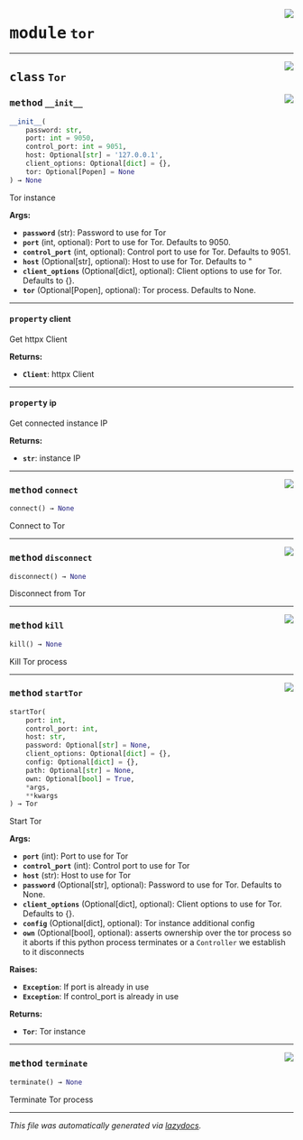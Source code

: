 <!-- markdownlint-disable -->

<a href="https://github.com/khalidelborai/xtor/blob/master/xtor/tor.py#L0"><img align="right" style="float:right;" src="https://img.shields.io/badge/-source-cccccc?style=flat-square"></a>

# <kbd>module</kbd> `tor`






---

<a href="https://github.com/khalidelborai/xtor/blob/master/xtor/tor.py#L12"><img align="right" style="float:right;" src="https://img.shields.io/badge/-source-cccccc?style=flat-square"></a>

## <kbd>class</kbd> `Tor`




<a href="https://github.com/khalidelborai/xtor/blob/master/xtor/tor.py#L13"><img align="right" style="float:right;" src="https://img.shields.io/badge/-source-cccccc?style=flat-square"></a>

### <kbd>method</kbd> `__init__`

```python
__init__(
    password: str,
    port: int = 9050,
    control_port: int = 9051,
    host: Optional[str] = '127.0.0.1',
    client_options: Optional[dict] = {},
    tor: Optional[Popen] = None
) → None
```

Tor instance 



**Args:**
 
 - <b>`password`</b> (str):  Password to use for Tor 
 - <b>`port`</b> (int, optional):  Port to use for Tor. Defaults to 9050. 
 - <b>`control_port`</b> (int, optional):  Control port to use for Tor. Defaults to 9051. 
 - <b>`host`</b> (Optional[str], optional):  Host to use for Tor. Defaults to " 
 - <b>`client_options`</b> (Optional[dict], optional):  Client options to use for Tor. Defaults to {}. 
 - <b>`tor`</b> (Optional[Popen], optional):  Tor process. Defaults to None. 


---

#### <kbd>property</kbd> client

Get httpx Client 



**Returns:**
 
 - <b>`Client`</b>:  httpx Client 

---

#### <kbd>property</kbd> ip

Get connected instance IP 



**Returns:**
 
 - <b>`str`</b>:  instance IP 



---

<a href="https://github.com/khalidelborai/xtor/blob/master/xtor/tor.py#L134"><img align="right" style="float:right;" src="https://img.shields.io/badge/-source-cccccc?style=flat-square"></a>

### <kbd>method</kbd> `connect`

```python
connect() → None
```

Connect to Tor 

---

<a href="https://github.com/khalidelborai/xtor/blob/master/xtor/tor.py#L140"><img align="right" style="float:right;" src="https://img.shields.io/badge/-source-cccccc?style=flat-square"></a>

### <kbd>method</kbd> `disconnect`

```python
disconnect() → None
```

Disconnect from Tor 

---

<a href="https://github.com/khalidelborai/xtor/blob/master/xtor/tor.py#L178"><img align="right" style="float:right;" src="https://img.shields.io/badge/-source-cccccc?style=flat-square"></a>

### <kbd>method</kbd> `kill`

```python
kill() → None
```

Kill Tor process 

---

<a href="https://github.com/khalidelborai/xtor/blob/master/xtor/tor.py#L41"><img align="right" style="float:right;" src="https://img.shields.io/badge/-source-cccccc?style=flat-square"></a>

### <kbd>method</kbd> `startTor`

```python
startTor(
    port: int,
    control_port: int,
    host: str,
    password: Optional[str] = None,
    client_options: Optional[dict] = {},
    config: Optional[dict] = {},
    path: Optional[str] = None,
    own: Optional[bool] = True,
    *args,
    **kwargs
) → Tor
```

Start Tor 



**Args:**
 
 - <b>`port`</b> (int):  Port to use for Tor 
 - <b>`control_port`</b> (int):  Control port to use for Tor 
 - <b>`host`</b> (str):  Host to use for Tor 
 - <b>`password`</b> (Optional[str], optional):  Password to use for Tor. Defaults to None. 
 - <b>`client_options`</b> (Optional[dict], optional):  Client options to use for Tor. Defaults to {}. 
 - <b>`config`</b> (Optional[dict], optional):  Tor instance additional config 
 - <b>`own`</b> (Optional[bool], optional):  asserts ownership over the tor process so it aborts if this python process terminates or a `Controller` we establish to it disconnects 



**Raises:**
 
 - <b>`Exception`</b>:  If port is already in use 
 - <b>`Exception`</b>:  If control_port is already in use 



**Returns:**
 
 - <b>`Tor`</b>:  Tor instance 

---

<a href="https://github.com/khalidelborai/xtor/blob/master/xtor/tor.py#L184"><img align="right" style="float:right;" src="https://img.shields.io/badge/-source-cccccc?style=flat-square"></a>

### <kbd>method</kbd> `terminate`

```python
terminate() → None
```

Terminate Tor process 




---

_This file was automatically generated via [lazydocs](https://github.com/ml-tooling/lazydocs)._
